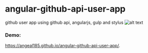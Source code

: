 # angular-github-api-user-app
github user app using github api, angularjs, gulp and stylus
![alt text](https://c1.staticflickr.com/5/4270/34542081954_f60cfc5f0f_b.jpg)

### Demo:
https://angeal185.github.io/angular-github-api-user-app/.
